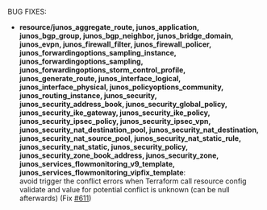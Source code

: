 <!-- markdownlint-disable-file MD013 MD041 -->
BUG FIXES:

* **resource/junos_aggregate_route, junos_application, junos_bgp_group, junos_bgp_neighbor, junos_bridge_domain, junos_evpn, junos_firewall_filter, junos_firewall_policer, junos_forwardingoptions_sampling_instance, junos_forwardingoptions_sampling, junos_forwardingoptions_storm_control_profile, junos_generate_route, junos_interface_logical, junos_interface_physical, junos_policyoptions_community, junos_routing_instance, junos_security, junos_security_address_book, junos_security_global_policy, junos_security_ike_gateway, junos_security_ike_policy, junos_security_ipsec_policy, junos_security_ipsec_vpn, junos_security_nat_destination_pool, junos_security_nat_destination, junos_security_nat_source_pool, junos_security_nat_static_rule, junos_security_nat_static, junos_security_policy, junos_security_zone_book_address, junos_security_zone, junos_services_flowmonitoring_v9_template, junos_services_flowmonitoring_vipfix_template**:  
avoid trigger the conflict errors when Terraform call resource config validate and value for potential conflict is unknown (can be null afterwards) (Fix [#611](https://github.com/jeremmfr/terraform-provider-junos/issues/611))
